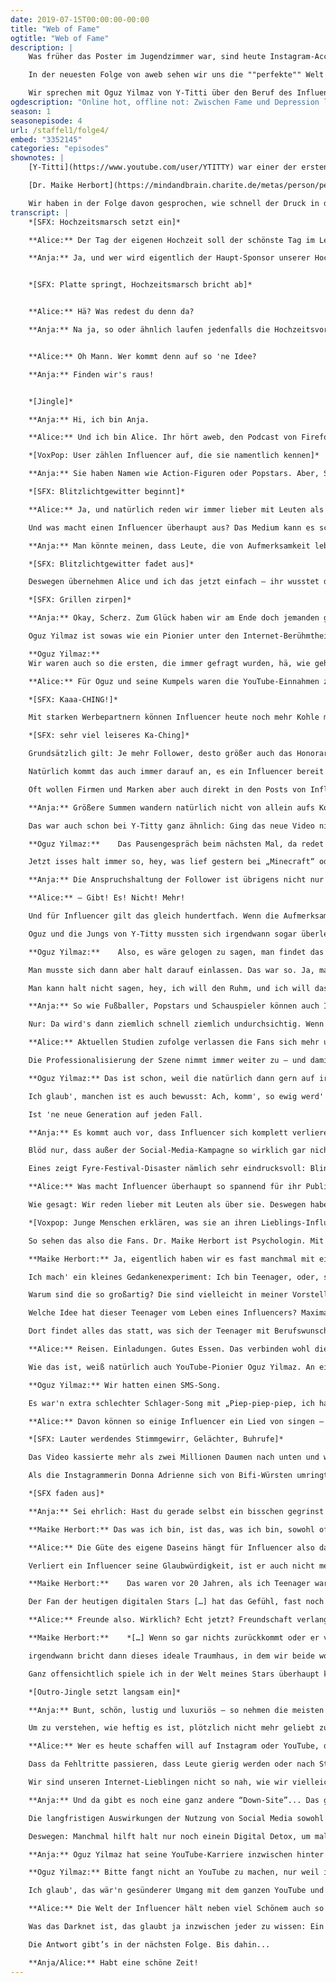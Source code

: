 ```yaml
---
date: 2019-07-15T00:00:00-00:00
title: "Web of Fame"
ogtitle: "Web of Fame"
description: |
    Was früher das Poster im Jugendzimmer war, sind heute Instagram-Accounts, TikToks und YouTube-Channel: Wir himmeln nicht mehr irgendwelche unerreichbaren Stars an, sondern verehren Influencer – Leute also, die wegen irgendwas im Internet erfolgreich geworden sind und viele, viele Follower haben. Aber was bedeutet das eigentlich?

    In der neuesten Folge von aweb sehen wir uns die ""perfekte"" Welt des Internets an, in der es scheinbar für jeden einfach ist, über Nacht zum Star zu werden – in der man aber auch in Sekundenschnelle alle Aufmerksamkeit wieder verlieren und in tiefe Depressionen stürzen kann.

    Wir sprechen mit Oguz Yilmaz von Y-Titti über den Beruf des Influencers und mit der Psychologin Maike Herbort über Social-Media-Depressionen. Außerdem reden wir darüber, wie uns eine gewisse Achtsamkeit online vor dem Fame-Wahnsinn schützen kann.
ogdescription: "Online hot, offline not: Zwischen Fame und Depression liegen manchmal nur ein paar Klicks. In der neuesten Folge #awebpodcast geht’s um das scheinbar schnelle Geld im Web und all seinen Nebenwirkungen."
season: 1
seasonepisode: 4
url: /staffel1/folge4/
embed: "3352145"
categories: "episodes"
shownotes: |
    [Y-Titti](https://www.youtube.com/user/YTITTY) war einer der ersten so richtig erfolgreichen YouTube Channel in Deutschland. Das Comedy-Trio war mit über 3,1 Millionen Abonnenten und über 700 Millionen Videoaufrufen einst der meistabonnierte deutschsprachige YouTube-Kanal und hat sogar einen Echo gewonnen. [Oğuz Yılmaz](https://de.wikipedia.org/wiki/O%C4%9Fuz_Y%C4%B1lmaz_(Komiker)) war einer von ihnen und gehört sozusagen zu den Pionieren des Internet-Fame-Phänomens.

    [Dr. Maike Herbort](https://mindandbrain.charite.de/metas/person/person/address_detail/herbort/) ist Psychologin an der Charité Berlin und arbeitet dort im Forschungsbereich Mind and Brain.

    Wir haben in der Folge davon gesprochen, wie schnell der Druck in den sozialen Medien zu viel werden kann und wie eine gewisse Achtsamkeit uns davor schützen kann, diese Überforderung zu spüren. Mit dem [Data Detox Kit](https://datdetoxkit.org/de/home) von Firefox und Tactical Tech kannst du direkt loslegen.
transcript: |
    *[SFX: Hochzeitsmarsch setzt ein]*

    **Alice:** Der Tag der eigenen Hochzeit soll der schönste Tag im Leben eines Paares sein. Für viele Paare ist es aber auch der stressigste. Man muss einfach so viel bedenken! Wo feiern wir? Wen laden wir ein? Sollten wir Onkel Kalle wirklich neben Tante Petra setzen? Ist das wirklich klug, oder führt das nur wieder zu massiven Schnapskonsum?

    **Anja:** Ja, und wer wird eigentlich der Haupt-Sponsor unserer Hochzeit? Wollen wir von einer großen Marke eingekleidet werden, oder einem exklusiven Start-Up Label die Chance geben? Und: Gibt es in unserer Party-Location genug coole Ecken für Fotos?


    *[SFX: Platte springt, Hochzeitsmarsch bricht ab]*


    **Alice:** Hä? Was redest du denn da?

    **Anja:** Na ja, so oder ähnlich laufen jedenfalls die Hochzeitsvorbereitungen der Instagrammer Maria Fuchs und Gabriel Grossman. Das „total spontane Verlobungs-Abenteuer“ der beiden wurde schon vor Monaten potentiellen Sponsoren als Marketing-Vehikel angeboten. Wer braucht schon Romantik, wenn man stattdessen eine 10-seitige Power-Point-Präsentation haben kann, die jede Station des „Überraschungs-Trips“ festhält?


    **Alice:** Oh Mann. Wer kommt denn auf so 'ne Idee?

    **Anja:** Finden wir's raus!


    *[Jingle]*

    **Anja:** Hi, ich bin Anja.

    **Alice:** Und ich bin Alice. Ihr hört aweb, den Podcast von Firefox. Hier beschäftigen wir uns mit den Themen, die das Web bedeuten. Denn mal ganz ehrlich, alles was online passiert hat auch Einfluss auf unser offline Leben. Oder noch ganz krasser gesagt: Online ist offline ist online. Eine Grenze zwischen den beiden Welten gibt es so nicht mehr. Umso wichtiger also, dass wir uns immer wieder vor Augen führen, was da im Netz eigentlich so passiert und wie wir sicherstellen können, dass wir unsere eigenen Interessen repräsentieren können und nicht von wenigen, die große Player im Web sind, diktiert bekommen, wie der Internethase läuft. Und, ihr habt's eben schon gehört: Heute geht's bei aweb um eine ganz besondere Art von Netzbürger, die auf ganz intensive Weise dem Hasen ‘ne Richtung vorgeben wollen, sollen, können oder wie auch immer.

    *[VoxPop: User zählen Influencer auf, die sie namentlich kennen]*

    **Anja:** Sie haben Namen wie Action-Figuren oder Popstars. Aber, Spoiler: Eigentlich sind sie ganz normale Menschen. Gerade das macht sie für viele auch so spannend – und so kontrovers. Wir reden von Fame, Aufmerksamkeit und Influencern. Darüber, was Berühmtheit eigentlich noch bedeutet, wenn weniger Talent als Reichweite bestimmend dafür ist, wer Aufmerksamkeit bekommt.

    *[SFX: Blitzlichtgewitter beginnt]*

    **Alice:** Ja, und natürlich reden wir immer lieber mit Leuten als über sie. Nur: Einen Influencer zu finden, der für diese Folge die Karten auf den Tisch legen wollte, war gar nicht mal so einfach. Die einen wollten für so ein Gespräch eine dicke Rechnung ausstellen. Andere wollten nur unter der Bedingung teilnehmen, dass die komplette Folge vor Veröffentlichung mit ihnen abgestimmt würde. Und die meisten haben sich einfach gar nicht zurückgemeldet.

    Und was macht einen Influencer überhaupt aus? Das Medium kann es schonmal nicht sein – Influencer tummeln sich heute überall im Netz, auf den eigenen Blogs genauso wie auf Instagram, YouTube oder Snapchat. Die Zahl der Follower kann natürlich ein Anhaltspunkt sein. Aber wo will man die Grenze ziehen, und wer soll das machen? Wie viele Fans braucht's zum Influencer? Tausend? Zehntausend? Eine Million? Die Meinungen gehen stark auseinander. Und manch einer, der in den Medien als Influencer gilt, ist mit dieser Einordnung gar nicht mal so glücklich. Andere wiederum reißen sich um den Titel des Influencers, als wär's ein Ritterschlag, und setzen sich gezielt als solche in Szene.

    **Anja:** Man könnte meinen, dass Leute, die von Aufmerksamkeit leben, total Bock hätten, für so einen Podcast mal was aus ihrem Leben zu erzählen. Aber – nein.

    *[SFX: Blitzlichtgewitter fadet aus]*

    Deswegen übernehmen Alice und ich das jetzt einfach – ihr wusstet das wahrscheinlich gar nicht, aber wir sind ja extrem berühmt im Netz.

    *[SFX: Grillen zirpen]*

    **Anja:** Okay, Scherz. Zum Glück haben wir am Ende doch jemanden gefunden. Einen besseren Gesprächspartner hätten wir uns auch kaum wünschen können.

    Oguz Yilmaz ist sowas wie ein Pionier unter den Internet-Berühmtheiten. Mit zwei Freunden hat er jahrelang Y-Titty betrieben, den erfolgreichsten deutschen Comedy-Kanal auf YouTube. Die Videos der Jungs wurden über eine Milliarde Mal geklickt. Außerdem haben sie ein Album rausgebracht, einen Echo gewonnen und vieles mehr. Sie gehörten mit zu den ersten in Deutschland, die mit YouTube richtig groß wurden.

    **Oguz Yilmaz:**
    Wir waren auch so die ersten, die immer gefragt wurden, hä, wie geht das denn, dass man damit Geld verdient? Wir mussten dauernd das erklären, was ja mittlerweile zum Glück den meisten klar ist: Wie man überhaupt Geld verdienen kann mit YouTube. Dass dann davor Werbung läuft, und im Video unten Werbung – das haben die einfach nicht verstanden, dass man da was bekommt davon, und wie das überhaupt alles funktionieren kann, und dass es ja dann auch noch Werbung darüber hinaus gibt – Product Placements – und all das funktionieren kann, wenn man irgendwie 'ne Reichweite hat, die auch groß genug ist um, ja, Geld zu verdienen und davon auch zu leben. Und das wurden natürlich im Laufe der Jahre immer mehr und mehr.

    **Alice:** Für Oguz und seine Kumpels waren die YouTube-Einnahmen zumindest am Anfang bloß ein nettes Zubrot. So war es ihnen auch möglich, die immer aufwendigere Video-Produktion zu stemmen. Die Gewinne gingen dann aber auch rasch in die Höhe, so dass die drei davon leben und Vollzeit YouTube machen konnten.

    *[SFX: Kaaa-CHING!]*

    Mit starken Werbepartnern können Influencer heute noch mehr Kohle machen – wenn das Geschäft läuft. Die astronomischen Summen, von denen immer wieder berichtet wird, sind aber eher die Ausnahme. Einer aktuellen Studie zufolge verdient die Mehrheit der Influencer mit einem Werbe-Posting bis zu 1000 Euro.

    *[SFX: sehr viel leiseres Ka-Ching]*

    Grundsätzlich gilt: Je mehr Follower, desto größer auch das Honorar.

    Natürlich kommt das auch immer darauf an, es ein Influencer bereit ist zu tun. Werbeanzeigen vor oder während eines Videos zu platzieren, ist für Firmen relativ einfach und kostengünstig. Mit dem Influencer selbst müssen sie dazu nicht mal reden; die Werbung wird automatisch über die Plattformen platziert.

    Oft wollen Firmen und Marken aber auch direkt in den Posts von Influencern vorkommen. Die Online-Berühmtheiten sollen sich selbst als Fans outen, indem sie die neuen Turnschuhe des Werbepartners in  die Kamera zeigen, von seinem neuen Parfüm schwärmen oder ihre Fans daran erinnern, dass am Wochenende der neue Film startet. So ein Product Placement ist natürlich schon 'ne Nummer aufwendiger – und kostet die Firmen in der Regel auch mehr.

    **Anja:** Größere Summen wandern natürlich nicht von allein aufs Konto. Der Mythos vom faulen Influencer, der Geld fürs Rumchillen kriegt, ist genau das: Ein Mythos. Ausnahmen bestätigen die Regel, aber oft sieht man den Inhalten einfach nicht an, wie viel Arbeit dahinter steckt. Um sich gegen die enorme Konkurrenz zu behaupten, müssen Influencer sich ständig was Neues einfallen lassen. Das muss aber gleichzeitig zur persönlichen Marke passen und dabei auch noch mega fancy aussehen – ohne bemüht zu wirken, klar. Bemüht ist uncool. Und normal? Normal reicht schon lange nicht mehr aus. Das Internet ermöglicht es uns nicht nur, unser Leben mit dem Rest der Welt zu teilen; wir können es vorher auch nach Belieben bearbeiten. Wir können so schön, so glamourös, so perfekt erscheinen wie wir wollen. Und weil alle das machen, müssen wir es irgendwie auch. Um ihre Influence – also, ihren Einfluss – zu behalten, müssen Influencer da Vorreiter sein – und bleiben. Kurz gesagt, sie müssen: Liefern. Und das am laufenden Meter, bei Regen und bei Schnee.

    Das war auch schon bei Y-Titty ganz ähnlich: Ging das neue Video nicht pünktlich um 16 Uhr online, gab es Beschwerden. Inzwischen ist diese Anspruchshaltung der Fans noch vieler krasser geworden. Oguz Yilmaz erklärt sich das so:

    **Oguz Yilmaz:**    Das Pausengespräch beim nächsten Mal, da redet man halt mittlerweile über die YouTube-Videos von gestern, und nicht wie früher vielleicht, das lief gestern bei „Big Brother“.

    Jetzt isses halt immer so, hey, was lief gestern bei „Minecraft“ oder bei „Fortenite“. Der und der hat das gemacht, und im Stream hat der das gemacht.

    **Anja:** Die Anspruchshaltung der Follower ist übrigens nicht nur aufs Netz beschränkt. Ihr kennt ja inzwischen das aweb-Motto: Eine Grenze zwischen online und offline –

    **Alice:** – Gibt! Es! Nicht! Mehr!

    Und für Influencer gilt das gleich hundertfach. Wenn die Aufmerksamkeit explodiert, fällt die Privatsphäre ganz schnell ins sich zusammen. Wer am liebsten seine Ruhe hat, ist im Influencer-Game falsch.

    Oguz und die Jungs von Y-Titty mussten sich irgendwann sogar überlegen, ob sie zur Mittagszeit mit dem Bus fahren oder es doch lieber sein lassen. Einfach mal weggehen, feiern, abhängen – das war so nicht mehr drin. Dazu mussten die Jungs sich extra Orte suchen, wo sie dann die einzigen jungen Leute waren. Wie ist das, wenn man plötzlich ein Star ist?

    **Oguz Yilmaz:**    Also, es wäre gelogen zu sagen, man findet das immer super toll, dass man die Fans hat und dass man... dass man überall beobachtet wird. Manchmal hat's schon echt genervt [...] Wenn Leute nicht so respektvoll sind, oder dich beim Kauen, während du da sitzt und isst, fotografieren aus der Ferne. […].

    Man musste sich dann aber halt darauf einlassen. Das war so. Ja, man kann sich darüber beschweren, aber sind halt die Leute, die deine Miete zahlen, die das alles gucken. Und ich würde wahrscheinlich ähnlich ausflippen, wenn ich da halt einfach Ronaldinho früher getroffen hätte, von dem ich Poster in meinem Zimmer hängen hatte.

    Man kann halt nicht sagen, hey, ich will den Ruhm, und ich will das Geld, und ich will alles, und guckt das alles – aber wenn ihr mich trefft, dürft ihr mich nicht ansprechen.

    **Anja:** So wie Fußballer, Popstars und Schauspieler können auch Influencer mit Werbe-Deals gutes Geld machen. Oguz hat es anfangs schon erwähnt.

    Nur: Da wird's dann ziemlich schnell ziemlich undurchsichtig. Wenn ein Fußballer einen Deal mit Nike abschließt, dann wird das in der Regel schnell bekannt. Oder genug geht sogar die Summe durch die Medien. Bei Influencern ist das anders. Ihre Deals machen sie meist unter vier Augen und mit verschiedenen Firmen gleichzeitig. Welche Posts bezahlt sind und welche nicht, das sollte eigentlich ersichtlich sein – ist es aber oft nicht. Manche Influencer markieren inzwischen auch einfach alle ihre Beiträge als Werbung, um auf Nummer sicher zu gehen. Trotzdem nehmen die Fans sie oft nicht als Werbung wahr. Und genau das macht die Influencer so interessant für Marken und Unternehmen.

    **Alice:** Aktuellen Studien zufolge verlassen die Fans sich mehr und mehr auf ihre Influencer. Familie und Freunde stehen weiterhin an Platz 1 und 2 – danach kommen aber dann tatsächlich schon die Influencer. Mit immer neuen Apps basteln die sich inzwischen plattformübergreifende Medien-Imperien. So sind sie für ihre Fans wirklich überall greifbar: Auf YouTube, auf Instagram, auf TikTok, auf Twitter, you name it. Einige Influencer erreichen damit mehr Leute als bekannte deutsche Tageszeitungen. Längst stehen die Influencer auch nicht mehr alleine da. Sie haben Manager, Agenten und sind in Netzwerken organisiert. Die helfen den Influencern, sich weiter zu professionalisieren und bringen sie mit möglichen Werbepartnern zusammen. Selbst kleine Fische werden für große Unternehmen inzwischen immer interessanter. Ein paar tausend Follower reichen schon. 'Microinfluencing' heißt der neue Trend.

    Die Professionalisierung der Szene nimmt immer weiter zu – und damit auch die Profit-Orientierung. Oguz Yilmaz ist sicher: Für viele hat das Ganze nichts mehr zu tun mit Spaß an der Sache.

    **Oguz Yilmaz:** Das ist schon, weil die natürlich dann gern auf irgendwelche tollen Parties gehen würden und Sachen kostenlos zugeschickt haben wollen. […] Also, vor allem bei Instagram ist das leider echt so, dass die Herangehensweise, warum sie das alles machen, schon eher Profit und der Fame auch ist.

    Ich glaub', manchen ist es auch bewusst: Ach, komm', so ewig werd' ich's jetzt nicht machen, aber 'n paar tausend Euro, 'n paar kostenlose Flüge und irgendwelche Taschen und Schuhe nehm' ich dann halt mal mit.

    Ist 'ne neue Generation auf jeden Fall.

    **Anja:** Es kommt auch vor, dass Influencer sich komplett verlieren in ihrer Scheinwelt – und im Schlimmsfall ihre Follower mit reinziehen. Als Instagrammer wie Kendall Jenner 2017 Werbung für das berüchtigte Fyre Festival machten, da sah das erstmal riesig aus: Ein luxuriöses Musik-Festival mitten in den Bahamas, wie geil ist das denn?

    Blöd nur, dass außer der Social-Media-Kampagne so wirklich gar nichts lief. Dass die Betreiber Villen am Strand vermieten, obwohl sie weder Villen und noch einen Strand hatten, war da noch das kleinste Problem. Es gab kein ausreichendes Sicherheitskonzept, es gab gravierende Probleme mit der Verpflegung und nur eine unzureichende medizinische Versorgung. Besucher beschrieben das ganze Szenario später wie eine Szene aus "Der Herr der Fliegen". So wurde das das gehypte Frye Festival ganz schnell abgebrochen. Es ging in die Geschichte ein als die größte Party, die nie stattfand – und Influencer hatten ordentlich dazu beigetragen, die Blase aufzupumpen. Die Nummer hat sie bestimmt so einige Follower gekostet – und diese Follower hoffentlich zum Umdenken gebracht.

    Eines zeigt Fyre-Festival-Disaster nämlich sehr eindrucksvoll: Blindes Vertrauen in Influencer kann ganz schön nach hinten losgehen. Seeing is believing, Internet schafft Realität. Aber: Der Hype ist nicht immer real. Niicht alles, was wir im Netz so vorgezeigt kriegen, ist auch wirklich so. Ein kritischer, zweiter Blick lohnt sich immer.

    **Alice:** Was macht Influencer überhaupt so spannend für ihr Publikum? Warum guckt man bei YouTube zu, wenn junge Frauen ihre „Hauls“ von DM oder Primark auspacken? Warum schaut man fremden Leuten über Stunden dabei zu, wie sie „Fortnite“, „Minecraft“ oder „Smash Brothers“ zocken?

    Wie gesagt: Wir reden lieber mit Leuten als über sie. Deswegen haben wir mal nachgefragt, bei denen die folgen, die liken, die gucken.

    *[Voxpop: Junge Menschen erklären, was sie an ihren Lieblings-Influencern mögen]*

    So sehen das also die Fans. Dr. Maike Herbort ist Psychologin. Mit Influencertum hat sie sich auch schon beruflich beschäftigt. Auch von ihr wollten wir wissen: Was macht den Reiz aus?

    **Maike Herbort:** Ja, eigentlich haben wir es fast manchmal mit einem etwas niedlichen Phänomen zu tun: Teenager machen andere Teenager zu Stars. […]

    Ich mach' ein kleines Gedankenexperiment: Ich bin Teenager, oder, sagen wir, ein junger Mensch zwischen 12 und 25 Jahren. Ich bin eifrig auf Instagram und YouTube unterwegs, habe meine zwei, drei Influencer, die ich ganz fantastisch finde.

    Warum sind die so großartig? Die sind vielleicht in meiner Vorstellung genau so wie ich, oder nur einen Hauch von Wertigkeit mehr als ich – aber den kann ich ganz leicht aufholen.

    Welche Idee hat dieser Teenager vom Leben eines Influencers? Maximal idealisiert, und – jetzt kommen die psychologischen Aspekte hinzu – geliebt. Gemocht. Unterstützt.

    Dort findet alles das statt, was sich der Teenager mit Berufswunsch Influencer wünscht: Er hat ein cooles Leben, er jettet durch die Welt, er kann Produkte testen.

    **Alice:** Reisen. Einladungen. Gutes Essen. Das verbinden wohl die meisten Fans mit dem Dasein eines Influencers. Aber: Das Blatt kann sich auch ganz schnell wenden. Die Fans geizen nicht mit Likes und Liebesbekundungen; sie sind aber auch nicht schüchtern, wenn es darum geht Kritik zu üben. Damit umzugehen, fällt nicht jedem leicht – massenhafter Zuspruch ist die eine Sache, massenhafte Anfeindung eine ganz andere.

    Wie das ist, weiß natürlich auch YouTube-Pionier Oguz Yilmaz. An ein spektakulär gescheitertes Projekt erinnert er sich bis heute. Da braucht er nicht mal überlegen.

    **Oguz Yilmaz:** Wir hatten einen SMS-Song.

    Es war'n extra schlechter Schlager-Song mit „Piep-piep-piep, ich hab' 'ne ne SMS! Hey, ich hab' 'ne Simse“, so vor Green Screen richtig 'nen eigenen schlechten Schlager-Song aufgenommen. Wir haben uns richtig viel Mühe gegeben, und wir fanden es mega witzig. Und jetzt wenn wir's angucken, finden wir's immer noch witzig. Aber da war's vielleicht der falsche Zeitpunkt, oder vielleicht haben wir nicht richtig offensichtlich gemacht, dass es 'ne Parodie ist und so – aber das haben die Leute nicht gut gefunden (lacht). Und das war einfach erschütternd. Man gibt sich so viel Mühe, und dann kommt es so schlecht an.

    **Alice:** Davon können so einige Influencer ein Lied von singen – manche sogar wörtlich. Als YouTube-Star Bibi ihren Song „How it is“ veröffentlichte, hagelte es tagelang Schmähkritik.

    *[SFX: Lauter werdendes Stimmgewirr, Gelächter, Buhrufe]*

    Das Video kassierte mehr als zwei Millionen Daumen nach unten und wurde sogar in der Presse zerfetzt. Das hatte Bibi sich bestimmt anders vorgestellt.

    Als die Instagrammerin Donna Adrienne sich von Bifi-Würsten umringt in der Badewanne fotografierte, lachte das Internet tagelang über das missglückte Product Placement. Die YouTuberin Elle Darby wurde als Schmarotzerin beschimpft, nachdem sie versucht hatte, einen Gratis-Urlaub für sich und ihren Freund klarzumachen. Das angefragte Hotel sprach daraufhin übrigens ein Hausverbot gegen Blogger und Influencer aus.

    *[SFX faden aus]*

    **Anja:** Sei ehrlich: Hast du gerade selbst ein bisschen gegrinst beim Zuhören? Schon okay: „Schadenfreude – Making me feel glad that I'm not you“. Aber: Was für uns lustig oder befremdlich klingt, kann für Influencer zum echten Problem werden. Sie leben davon, dass Fans und Follower ihnen glauben. Maike Herbort bringt es auf den Punkt:

    **Maike Herbort:** Das was ich bin, ist das, was ich bin, sowohl offline als auch online. Und diese Authentizität ist das, was den Follower sozusagen denken lässt: Wenn mein Influencer das cool findet, dann ist das cool; das ist eine in Stein gemeißelte Wahrheit. Und diese Authentizität ist der Wert des Influencers.

    **Alice:** Die Güte des eigene Daseins hängt für Influencer also davon ab, wie fremde Menschen im Internet sie bewerten. Klingt plötzlich gar nicht mehr so cool, was?

    Verliert ein Influencer seine Glaubwürdigkeit, ist er auch nicht mehr interessant für Marken. Bei Sportlern oder Popstars muss meist schon was echt Schwerwiegendes passieren, ehe sie Werbe-Deals verlieren. Für einen Influencer kann schon ein unbedachtes Posting ein Karriere-Knick sein. Aber – warum eigentlich? Warum sind die Follower so nachtragend? Warum kann die Stimmung so schnell umschlagen? Klingt strange, aber Maike Herbort sagt: Ganz oft heißt das Zauberwort... Liebe.

    **Maike Herbort:**    Das waren vor 20 Jahren, als ich Teenager war... da waren das die Boy Bands, denen man Liebesbriefe schrieb, auf deren Konzerte man ging, deren Fan-Artikel man kaufte. Wir haben damals diese Menschen geliebt. […]

    Der Fan der heutigen digitalen Stars […] hat das Gefühl, fast noch näher dran zu sein. Das ist keine amerikanische Boy Band, wo man die 20.000 schreienden Teenager auf den Konzerten sieht, die man in den Fernsehstudios sieht. Nein, ich auf meinem kleinen Smartphone, wenn ich in meinem Bett liege, wenn ich am Frühstückstisch bin, […] wenn ich auf'm Klo bin –  […] in jeder Lebenssituation kann ich meinem Influencer nah sein. Er begleitet mich gefühlt überall hin. Und je mehr er – vermeintlich – von sich preisgibt, begleite auch ich per Instastory meinen Influencer in jedwede […] lebensalltägliche Situation. Wir sind – Freunde.

    **Alice:** Freunde also. Wirklich? Echt jetzt? Freundschaft verlangt doch auch Ehrlichkeit und Austausch. Und genau da, glaubt Maike Herbort, liegt oft das Problem in der Influencer-Follower-Beziehung. Es ist allzu leicht, sie überzubewerten.

    **Maike Herbort:**    *[…] Wenn so gar nichts zurückkommt oder er vielleicht auf einmal Themen anschneidet die ich nicht so optimal finde –*

    irgendwann bricht dann dieses ideale Traumhaus, in dem wir beide wohnen, zusammen. Der ist da ja gar nicht. Der hängt nur mit dem Bild an der Wand.

    Ganz offensichtlich spiele ich in der Welt meines Stars überhaupt keine Rolle – außer, dass ich auf den Like-Button drücke. […] Das ist verletzte Liebe, das ist verletzter Stolz, das ist Enttäuschung einer vermeintlichen Nähe.

    *[Outro-Jingle setzt langsam ein]*

    **Anja:** Bunt, schön, lustig und luxuriös – so nehmen die meisten von uns Influencer wahr. Klar – die tun ja auch ihr Bestes, um genauso wahrgenommen zu werden. Die erfolgreichsten Influencer verstehen sehr gut, dass sie Unterhalter sind. Und ein Unterhalter muss eben, na ja, unterhaltsam sein. Einen traurigen Clown will niemand sehen. Dafür gibt’s keine Däumchen!

    Um zu verstehen, wie heftig es ist, plötzlich nicht mehr geliebt zu werden, dazu muss man keine Millionen Follower haben. Das kann wohl jeder nachvollziehen, der schon mal verlassen oder von vermeintlich guten Freunden enttäuscht wurde. Wenn das auf einer schier endlosen Bühne vor unbegrenztem Publikum passiert, ist die Erfahrung natürlich nochmal krasser. Auch deshalb tun Influencer alles, um ihre Follower bei Laune zu halten.

    **Alice:** Wer es heute schaffen will auf Instagram oder YouTube, der muss richtig vorlegen. Ganze Lebensgeschichten finden im Netz statt. Das nicht nach Arbeit aussehen zu lassen, ist richtig Arbeit. Immer gut gelaunt zu sein, egal, wie du dich fühlst; egal, wie's gerade wirklich läuft – das ist kein leichter Job.

    Dass da Fehltritte passieren, dass Leute gierig werden oder nach Strohhalmen greifen – das ist fast verständlich. Deswegen ist es wichtig, dass wir als Netzbürgerinnen und -bürger, als User, als Follower, verstehen und anerkennen, wie so eine Influencer-Karriere funktioniert.

    Wir sind unseren Internet-Lieblingen nicht so nah, wie wir vielleicht glauben. Wir sind nicht ihre Freunde, sondern ihr Publikum. So müssen sie uns auch behandeln – wenn sie als Influencer Geld verdienen wollen. Und genau deshalb dürfen wir als ihr Publikum nicht jedes Wort auf die Goldwaage legen. Influencer machen vielleicht mehr Spaß als klassische Werbung – oft versuchen sie aber  letztendlich dasselbe: Verkaufen. Den Überblick zu behalten und die richtigen Entscheidungen zu treffen – das ist für Otto Normalnetzbürger einfacher gesagt als getan.

    **Anja:** Und da gibt es noch eine ganz andere “Down-Site”... Das ganze Influencertum führt auf beiden Seiten - also den Einflussnehmenden und den Beeinflussten - zu wirklich ernstzunehmenden psychologischen Problemen. Eine erst kürzlich veröffentlichte Studie macht das ganz deutlich - Im Vergleich zu anderen Social-Media-Plattformen wie YouTube, Twitter und Facebook scheint da besonders Instagram unser Gehirn so richtig zu malträtieren. Weil wir uns die ganhze Zeit mit all den anderen da vergleichen - und gerade wenn wir uns miot Influenceren vergleichen, führt das super schnell zu enormen Selbstzweifeln und Depressionen. Denn weiß ja keiner das #WokeUpLikeThis eigentlich heißt: hab 10 Stunden an dieser Aufnahme gearbeitet und die Hälfte daran is Fake. . Die neue Studie ergab auch, dass je mehr Zeit die Menschen auf Instagram verbringen, desto ängstlicher und deprimierter fühlten sie sich. Instagram - mehr als jede andere Plattform, so die Studie- verwirrt unsern sozialen Vergleichsradar. Wir versuchen ständig herauszufinden, ob wir mehr oder weniger attraktiv, intelligent und erfolgreich sind als alle anderen.

    Die langfristigen Auswirkungen der Nutzung von Social Media sowohl bei Leuten, die Inhalte erstellen als auch bei denen, die sie konsumieren, sind noch unbekannt - dass es welche geben wird aber ziemlich ziemlich sehr wahrscheinlich..

    Deswegen: Manchmal hilft halt nur noch einein Digital Detox, um mal wieder runter zu kommen. Die Grenze zwischen online und offline mag es nicht mehr geben, sie lässt sich aber auf individueller Basis jederzeit neu ziehen. Das Handy im nächsten See zu versenken, ist aber definitiv nicht die Lösung aller Probleme. Dafür bietet Tactical Tech und Mozilla, das Non-Profit hinter Firefox, eine ausführliche Anleitung an, falls du das Gefühl hast, eine digitale Auszeit würde dir gut tun. Den Link dazu findest du in den Show Notes. Logo.

    **Anja:** Oguz Yilmaz hat seine YouTube-Karriere inzwischen hinter sich gelassen. Trotzdem freut es ihn, dass die Videos von damals immer noch gesehen werden. Viele fragen ihn auch, wie sie selbst es zum YouTube-Star bringen können. Da hat Oguz eine ganz klaren Meinung – und einen Appell:

    **Oguz Yilmaz:** Bitte fangt nicht an YouTube zu machen, nur weil ihr denkt, ihr wollt dann auch auf 'ner Bühne stehen vor 15000 Leuten. Das ist natürlich auch viel zur richtigen Zeit am richtigen Ort, auch viel Durchhaltevermögen, und das ist nicht so einfach. […] Die sollen das einfach nur machen, wenn sie Spaß haben, und auch vielleicht nur als Hobby am Anfang. Und falls es funktioniert, falls die dann Erfolg haben und dann irgendwann davon leben können – meinetwegen. Aber bitte nicht irgendwie mitten im Abi abbrechen oder irgendwas.

    Ich glaub', das wär'n gesünderer Umgang mit dem ganzen YouTube und Traumberuf-Influencer-Zeug.

    **Alice:** Die Welt der Influencer hält neben viel Schönem auch so einige Schattenseiten parat. Und nächstes mal wird es sogar richtig finster bei aweb. Wir sprechen nämlich über das Darknet. Zusammen mit dem Journalisten Stefan Mey und dem Cyberkriminologen Thomas-Gabriel Rüdiger wollen wir rausfinden: Wie düster geht’s im Darknet wirklich zu?

    Was das Darknet ist, das glaubt ja inzwischen jeder zu wissen: Ein Hort von Irren und Kriminellen, die da alles Mögliche kaufen und verkaufen. Sogar im biederen Tatort beziehen die bösen Jungs mittlerweile Waffen und Drogen ganz selbstverständlich aus dem Darknet. Aber – ist das Realität? Besteht das Darknet nur aus Waffen, Drogen, Pornos? Oder gibt's unter der Oberfläche doch noch etwas mehr zu entdecken?

    Die Antwort gibt’s in der nächsten Folge. Bis dahin...

    **Anja/Alice:** Habt eine schöne Zeit!
---
```


